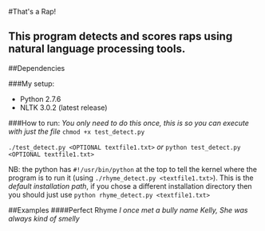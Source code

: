 #That's a Rap!
## This program detects and scores raps using natural language processing tools.

##Dependencies

###My setup:
- Python 2.7.6
- NLTK 3.0.2 (latest release)

###How to run:
*You only need to do this once, this is so you can execute with just the file*
`chmod +x test_detect.py`

`./test_detect.py <OPTIONAL textfile1.txt>`
*or*
`python test_detect.py <OPTIONAL textfile1.txt>`

NB: the python has `#!/usr/bin/python` at the top to tell the kernel where the program is to run it (using `./rhyme_detect.py <textfile1.txt>`). This is the *default installation path*, if you chose a different installation directory then you should just use `python rhyme_detect.py <textfile1.txt>`

##Examples
####Perfect Rhyme
*I once met a bully name Kelly,*
*She was always kind of smelly*
